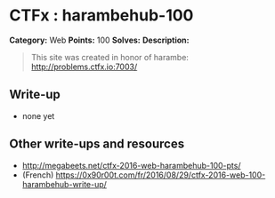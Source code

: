# CTFx : harambehub-100

**Category:** Web
**Points:** 100
**Solves:** 
**Description:**

> This site was created in honor of harambe: <http://problems.ctfx.io:7003/>

## Write-up

* none yet

## Other write-ups and resources

* http://megabeets.net/ctfx-2016-web-harambehub-100-pts/
* (French) https://0x90r00t.com/fr/2016/08/29/ctfx-2016-web-100-harambehub-write-up/
